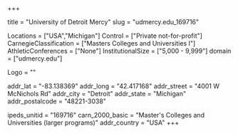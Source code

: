 
+++

title = "University of Detroit Mercy"
slug = "udmercy.edu_169716"

Locations = ["USA","Michigan"]
Control = ["Private not-for-profit"]
CarnegieClassification = ["Masters Colleges and Universities I"]
AthleticConferences = ["None"]
InstitutionalSize = ["5,000 - 9,999"]
domain = ["udmercy.edu"]

Logo = ""

addr_lat = "-83.138369"
addr_long = "42.417168"
addr_street = "4001 W McNichols Rd"
addr_city = "Detroit"
addr_state = "Michigan"
addr_postalcode = "48221-3038"

ipeds_unitid = "169716"
carn_2000_basic = "Master's Colleges and Universities (larger programs)"
addr_country = "USA"
+++
    
